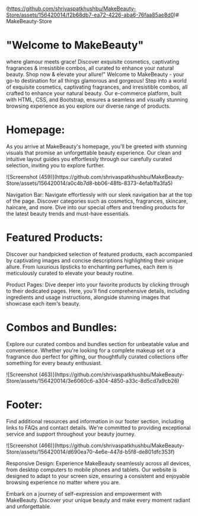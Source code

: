 (https://github.com/shrivaspatkhushbu/MakeBeauty-Store/assets/156420014/f2b68db7-ea72-4226-aba6-76faa85ae8d0)# MakeBeauty-Store
 <h1>"Welcome to MakeBeauty"</h1>
 <p> where glamour meets grace! Discover exquisite cosmetics, captivating fragrances &amp; irresistible combos, all curated to enhance your natural beauty. Shop now &amp; elevate your allure!"
Welcome to MakeBeauty - your go-to destination for all things glamorous and gorgeous! Step into a world of exquisite cosmetics, captivating fragrances, and irresistible combos, all crafted to enhance your natural beauty. Our e-commerce platform, built with HTML, CSS, and Bootstrap, ensures a seamless and visually stunning browsing experience as you explore our diverse range of products.
 </p>
<h1>Homepage:</h1>
<p>As you arrive at MakeBeauty's homepage, you'll be greeted with stunning visuals that promise an unforgettable beauty experience. Our clean and intuitive layout guides you effortlessly through our carefully curated selection, inviting you to explore further.</p>
![Screenshot (459)](https://github.com/shrivaspatkhushbu/MakeBeauty-Store/assets/156420014/a0c4b7d8-bb06-48fb-8373-4efab1fa3fa5)

<p>
Navigation Bar:
Navigate effortlessly with our sleek navigation bar at the top of the page. Discover categories such as cosmetics, fragrances, skincare, haircare, and more. Dive into our special offers and trending products for the latest beauty trends and must-have essentials.
</p>
<h1>Featured Products:</h1>
<p>Discover our handpicked selection of featured products, each accompanied by captivating images and concise descriptions highlighting their unique allure. From luxurious lipsticks to enchanting perfumes, each item is meticulously curated to elevate your beauty routine.

Product Pages:
Dive deeper into your favorite products by clicking through to their dedicated pages. Here, you'll find comprehensive details, including ingredients and usage instructions, alongside stunning images that showcase each item's beauty.</p>


<h1>Combos and Bundles:</h1>
<p>Explore our curated combos and bundles section for unbeatable value and convenience. Whether you're looking for a complete makeup set or a fragrance duo perfect for gifting, our thoughtfully curated collections offer something for every beauty enthusiast.</p>
![Screenshot (463)](https://github.com/shrivaspatkhushbu/MakeBeauty-Store/assets/156420014/3e6060c6-a304-4850-a33c-8d5cd7a9cb26)

<h1>Footer:</h1>
<p>
Find additional resources and information in our footer section, including links to FAQs and contact details. We're committed to providing exceptional service and support throughout your beauty journey.</p>
![Screenshot (466)](https://github.com/shrivaspatkhushbu/MakeBeauty-Store/assets/156420014/d690ea70-4e6e-447d-b5f8-de801dfc353f)
<p>
Responsive Design:
Experience MakeBeauty seamlessly across all devices, from desktop computers to mobile phones and tablets. Our website is designed to adapt to your screen size, ensuring a consistent and enjoyable browsing experience no matter where you are.

Embark on a journey of self-expression and empowerment with MakeBeauty. Discover your unique beauty and make every moment radiant and unforgettable.</p>

